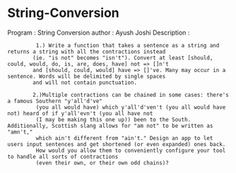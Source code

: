 # String-Conversion

Program : String Conversion
author : Ayush Joshi
Description : 

             1.) Write a function that takes a sentence as a string and returns a string with all the contractions instead
            (ie. "is not" becomes "isn't"). Convert at least [should, could, would, do, is, are, does, have] not => []n't
            and [should, could, would] have => []'ve. Many may occur in a sentence. Words will be delimited by single spaces
            and will not contain punctuation.
            
            2.)Multiple contractions can be chained in some cases: there's a famous Southern "y'all'd've"
             (you all would have) which y'all'd'ven't (you all would have not) heard of if y'all'evn't (you all have not
             (I may be making this one up)) been to the South. Additionally, Scottish slang allows for "am not" to be written as "amn't,"
             which ain't different from "ain't." Design an app to let users input sentences and get shortened (or even expanded) ones back.
             How would you allow them to conveniently configure your tool to handle all sorts of contractions
             (even their own, or their own odd chains)?
